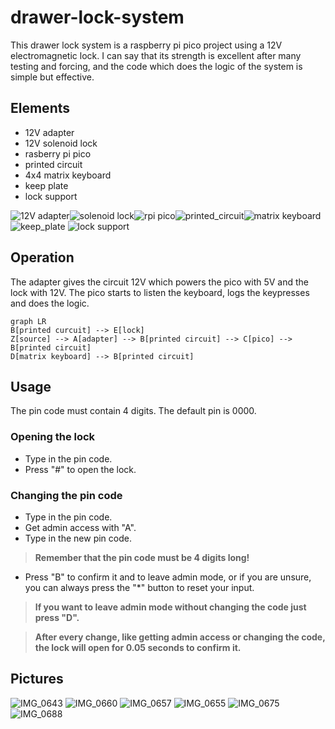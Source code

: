 # drawer-lock-system
This drawer lock system is a raspberry pi pico project using a 12V electromagnetic lock. I can say that its strength is excellent after many testing and forcing, and the code which does the logic of the system is simple but effective.
## Elements
- 12V adapter
- 12V solenoid lock
- rasberry pi pico
- printed circuit
- 4x4 matrix keyboard
- keep plate
- lock support

![12V adapter](https://github.com/nagydavid04/drawer-lock-system/assets/132921246/aa1453f9-ad3a-4526-933b-9ce4eefc7b02)![solenoid lock](https://github.com/nagydavid04/drawer-lock-system/assets/132921246/6fc3a041-b91c-4fa5-a474-0bfbae056359)![rpi pico](https://github.com/nagydavid04/drawer-lock-system/assets/132921246/db302778-91d8-452e-8f77-4ff813a5053b)![printed_circuit](https://github.com/nagydavid04/drawer-lock-system/assets/132921246/fec992bb-b8bd-4580-9b8b-3b4aa16f0ca4)![matrix keyboard](https://github.com/nagydavid04/drawer-lock-system/assets/132921246/107e6e70-eb08-40db-87af-6c2227225118)![keep_plate](https://github.com/nagydavid04/drawer-lock-system/assets/132921246/6e7c5455-6f57-4535-a22a-168cd057404d)
![lock support](https://github.com/nagydavid04/drawer-lock-system/assets/132921246/aa50a65b-4f77-47d5-aeee-0b182eccff27)
## Operation
The adapter gives the circuit 12V which powers the pico with 5V and the lock with 12V. The pico starts to listen the keyboard, logs the keypresses and does the logic.
```mermaid
graph LR
B[printed curcuit] --> E[lock]
Z[source] --> A[adapter] --> B[printed circuit] --> C[pico] --> B[printed circuit]
D[matrix keyboard] --> B[printed circuit]
```
## Usage
The pin code must contain 4 digits. The default pin is 0000.
### Opening the lock
- Type in the pin code.
- Press "#" to open the lock.
### Changing the pin code
- Type in the pin code.
- Get admin access with "A".
- Type in the new pin code.
> **Remember that the pin code must be 4 digits long!**
- Press "B" to confirm it and to leave admin mode, or if you are unsure, you can always press the "*" button to reset your input.
> **If you want to leave admin mode without changing the code just press "D".**

> **After every change, like getting admin access or changing the code, the lock will open for 0.05 seconds to confirm it.**
## Pictures
![IMG_0643](https://github.com/nagydavid04/drawer-lock-system/assets/132921246/d6d1e50c-617e-4174-b523-c87a61fdd30b)
![IMG_0660](https://github.com/nagydavid04/drawer-lock-system/assets/132921246/276d78a9-9090-4abb-8a37-c9f652150879)
![IMG_0657](https://github.com/nagydavid04/drawer-lock-system/assets/132921246/b0e56d1f-ef1f-430d-810a-7b1d5faff7d1)
![IMG_0655](https://github.com/nagydavid04/drawer-lock-system/assets/132921246/d0dba740-7aac-4df1-be2f-8c2252d8261e)
![IMG_0675](https://github.com/nagydavid04/drawer-lock-system/assets/132921246/6a969ec4-07de-46d3-ba75-a1abefa76a0d)
![IMG_0688](https://github.com/nagydavid04/drawer-lock-system/assets/132921246/03fadebd-1981-4aa5-92d5-879a5544d172)
